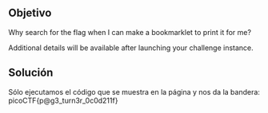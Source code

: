 ## Objetivo
Why search for the flag when I can make a bookmarklet to print it for me?

Additional details will be available after launching your challenge instance.

## Solución
Sólo ejecutamos el código que se muestra en la página y nos da la bandera: picoCTF{p@g3_turn3r_0c0d211f}

